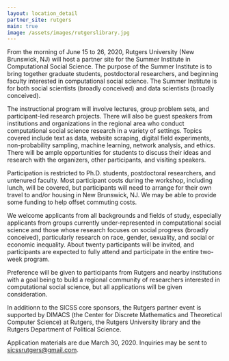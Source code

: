 ```yaml
---
layout: location_detail
partner_site: rutgers
main: true
image: /assets/images/rutgerslibrary.jpg
---
```


From the morning of June 15 to 26, 2020, Rutgers University (New Brunswick, NJ) will host a partner site for the Summer Institute in Computational Social Science. The purpose of the Summer Institute is to bring together graduate students, postdoctoral researchers, and beginning faculty interested in computational social science. The Summer Institute is for both social scientists (broadly conceived) and data scientists (broadly conceived). 

The instructional program will involve lectures, group problem sets, and participant-led research projects. There will also be guest speakers from institutions and organizations in the regional area who conduct computational social science research in a variety of settings. Topics covered include text as data, website scraping, digital field experiments, non-probability sampling, machine learning, network analysis, and ethics. There will be ample opportunities for students to discuss their ideas and research with the organizers, other participants, and visiting speakers. 

Participation is restricted to Ph.D. students, postdoctoral researchers, and untenured faculty. Most participant costs during the workshop, including lunch, will be covered, but participants will need to arrange for their own travel to and/or housing in New Brunswick, NJ. We may be able to provide some funding to help offset commuting costs.

We welcome applicants from all backgrounds and fields of study, especially applicants from groups currently under-represented in computational social science and those whose research focuses on social progress (broadly conceived), particularly research on race, gender, sexuality, and social or economic inequality. About twenty participants will be invited, and participants are expected to fully attend and participate in the entire two-week program. 

Preference will be given to participants from Rutgers and nearby institutions with a goal being to build a regional community of researchers interested in computational social science, but all applications will be given consideration.

In additionn to the SICSS core sponsors, the Rutgers partner event is supported by DIMACS (the Center for Discrete Mathematics and Theoretical Computer Science) at Rutgers, the Rutgers University library and the Rutgers Department of Political Science. 

Application materials are due March 30, 2020. Inquiries may be sent to sicssrutgers@gmail.com.


